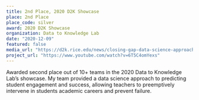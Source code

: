 ```yaml
---
title: 2nd Place, 2020 D2K Showcase
place: 2nd Place
place_code: silver
award: 2020 D2K Showcase
organization: Data to Knowledge Lab
date: "2020-12-09"
featured: false
media_url: "https://d2k.rice.edu/news/closing-gap-data-science-approach-reducing-academic-achievement-gaps"
project_url: "https://www.youtube.com/watch?v=6T5C4omYexs"
---
```


Awarded second place out of 10+ teams in the 2020 Data to Knowledge Lab’s showcase. My team provided a data science approach to predicting student engagement and success, allowing teachers to preemptively intervene in students academic careers and prevent failure.
